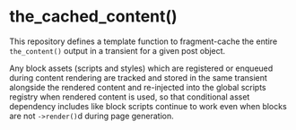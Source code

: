 # the_cached_content()

This repository defines a template function to fragment-cache the entire `the_content()` output in a transient for a given post object.

Any block assets (scripts and styles) which are registered or enqueued during content rendering are tracked and stored in the same transient alongside the rendered content and re-injected into the global scripts registry when rendered content is used, so that conditional asset dependency includes like block scripts continue to work even when blocks are not `->render()`d during page generation.
